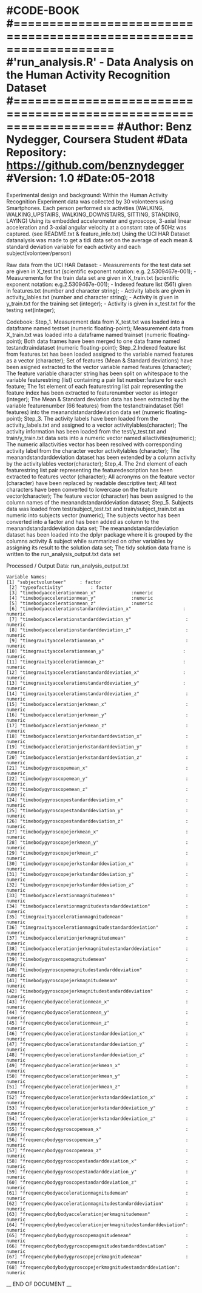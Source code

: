 #CODE-BOOK
#==================================================================
#'run_analysis.R' - Data Analysis on the Human Activity Recognition Dataset
#==================================================================
#Author: Benz Nydegger, Coursera Student
#Data Repository: https://github.com/benznydegger
#Version: 1.0
#Date:05-2018
==================================================================

Experimental design and background: 
	Within the Human Activity Recognition Experiment data was collected by 30 volonteers using Smartphones.
	Each person performed six activities (WALKING, WALKING_UPSTAIRS, WALKING_DOWNSTAIRS, SITTING, STANDING, LAYING) 
	Using its embedded accelerometer and gyroscope,  3-axial linear acceleration and 3-axial angular velocity at a constant rate of 50Hz was captured. (see README.txt & feature_info.txt)
	Using the UCI HAR Dataset datanalysis was made to get a tidi data set on the average of each mean & standard deviation variable for each activity and each subject(volonteer/person)
	

Raw data from the UCI HAR Dataset:
	- Measurements for the test data set are given in X_test.txt (scientific exponent notation: e.g. 2.5309467e-001);
	- Measurements for the train data set are given in X_train.txt (scientific exponent notation: e.g.2.5309467e-001);
	- Indexed feature list (561) given in features.txt (number and character string); 
	- Activity labels are given in activity_lables.txt (number and character string);
	- Activity is given in y_train.txt for the training set (integer);
	- Activity is given in  x_test.txt for the testing set(integer); 
	
	
Codebook: 
	Step_1. Measurement data from X_test.txt was loaded into a dataframe named testset (numeric floating-point); 
	Measurement data from X_train.txt was loaded into a dataframe named trainset (numeric floating-point); 
	Both data frames have been merged to one data frame named testandtraindataset (numeric floating-point);
	Step_2.Indexed feature list from features.txt has been loaded assigned to the variable named features as a vector (character);
	Set of features (Mean & Standard deviations) have been asigned  extracted to the vector variable named features (character);
	The feature variable character string has been split on whitespace to the variable featurestring (list) containing a pair list number:feature for each feature;
	The 1st element of each featurestring list pair representing the feature index has been extracted to featurenumber vector as integer (integer);
 	The Mean & Standard deviation data has been extracted by the variable featurenumber (66 features) from the testandtraindataset (561 features) into the meanandstandarddeviation data set (numeric floating-point);
	Step_3. The activity labels have been loaded from the activity_labels.txt and assigned to a vector activitylables(character);
	The activity information has been loaded from the test/y_test.txt and train/y_train.txt data sets into a numeric vector named allactivities(numeric);
	The numeric allactivities vector has been resolved with corresponding activity label from the character vector activitylables (character);
	The meanandstandarddeviation dataset has been extended by a column activity by the activitylables vector(character);
	Step_4. The 2nd element of each featurestring list pair representing the featuredescription has been extracted to features vector (character);
	All acronyms on the feature vector (character) have been replaced by readable descriptive text;
	All text characters have been converted to lowercase on the feature vector(character);
	The feature vector (character) has been assigned to the column names of the meanandstandarddeviation dataset;
	Step_5. Subjects data was loaded from test/subject_test.txt and train/subject_train.txt as numeric into subjects vector (numeric);
	The subjects vector has been converted into a factor and has been added as column to the meanandstandarddeviation data set;
	The meanandstandarddeviation dataset has been loaded into the dplyr package where it is grouped by the columns activity & subject while summarized on other variables by assigning its result to the solution data set;
	The tidy solution data frame is written to the run_analysis_output.txt data set

	
Processed / Output Data: 
	run_analysis_output.txt
	
	Variable Names:
	[1] "subjectvolunteer"     : factor
	 [2] "typeofactivity"          : factor
	 [3] "timebodyaccelerationmean_x"             :numeric
	 [4] "timebodyaccelerationmean_y"             :numeric
	 [5] "timebodyaccelerationmean_z"             :numeric
	 [6] "timebodyaccelerationstandarddeviation_x"                   : numeric
	 [7] "timebodyaccelerationstandarddeviation_y"                    : numeric
	 [8] "timebodyaccelerationstandarddeviation_z"                    : numeric
	 [9] "timegravityaccelerationmean_x"                              : numeric
	[10] "timegravityaccelerationmean_y"                             : numeric
	[11] "timegravityaccelerationmean_z"                             : numeric
	[12] "timegravityaccelerationstandarddeviation_x"                : numeric
	[13] "timegravityaccelerationstandarddeviation_y"                : numeric
	[14] "timegravityaccelerationstandarddeviation_z"                 : numeric
	[15] "timebodyaccelerationjerkmean_x"                             : numeric
	[16] "timebodyaccelerationjerkmean_y"                             : numeric
	[17] "timebodyaccelerationjerkmean_z"                             : numeric
	[18] "timebodyaccelerationjerkstandarddeviation_x"                : numeric
	[19] "timebodyaccelerationjerkstandarddeviation_y"                : numeric
	[20] "timebodyaccelerationjerkstandarddeviation_z"                : numeric
	[21] "timebodygyroscopemean_x"                                    : numeric
	[22] "timebodygyroscopemean_y"                                    : numeric
	[23] "timebodygyroscopemean_z"                                    : numeric
	[24] "timebodygyroscopestandarddeviation_x"                       : numeric
	[25] "timebodygyroscopestandarddeviation_y"                       : numeric
	[26] "timebodygyroscopestandarddeviation_z"                       : numeric
	[27] "timebodygyroscopejerkmean_x"                                : numeric
	[28] "timebodygyroscopejerkmean_y"                                : numeric
	[29] "timebodygyroscopejerkmean_z"                                : numeric
	[30] "timebodygyroscopejerkstandarddeviation_x"                   : numeric
	[31] "timebodygyroscopejerkstandarddeviation_y"                   : numeric
	[32] "timebodygyroscopejerkstandarddeviation_z"                   : numeric
	[33] "timebodyaccelerationmagnitudemean"                          : numeric
	[34] "timebodyaccelerationmagnitudestandarddeviation"             : numeric
	[35] "timegravityaccelerationmagnitudemean"                       : numeric
	[36] "timegravityaccelerationmagnitudestandarddeviation"          : numeric
	[37] "timebodyaccelerationjerkmagnitudemean"                      : numeric
	[38] "timebodyaccelerationjerkmagnitudestandarddeviation"         : numeric
	[39] "timebodygyroscopemagnitudemean"                             : numeric
	[40] "timebodygyroscopemagnitudestandarddeviation"                : numeric
	[41] "timebodygyroscopejerkmagnitudemean"                         : numeric
	[42] "timebodygyroscopejerkmagnitudestandarddeviation"            : numeric
	[43] "frequencybodyaccelerationmean_x"                            : numeric
	[44] "frequencybodyaccelerationmean_y"                            : numeric
	[45] "frequencybodyaccelerationmean_z"                            : numeric
	[46] "frequencybodyaccelerationstandarddeviation_x"               : numeric
	[47] "frequencybodyaccelerationstandarddeviation_y"               : numeric
	[48] "frequencybodyaccelerationstandarddeviation_z"               : numeric
	[49] "frequencybodyaccelerationjerkmean_x"                        : numeric
	[50] "frequencybodyaccelerationjerkmean_y"                        : numeric
	[51] "frequencybodyaccelerationjerkmean_z"                        : numeric
	[52] "frequencybodyaccelerationjerkstandarddeviation_x"           : numeric
	[53] "frequencybodyaccelerationjerkstandarddeviation_y"           : numeric
	[54] "frequencybodyaccelerationjerkstandarddeviation_z"           : numeric
	[55] "frequencybodygyroscopemean_x"                               : numeric
	[56] "frequencybodygyroscopemean_y"                               : numeric
	[57] "frequencybodygyroscopemean_z"                               : numeric
	[58] "frequencybodygyroscopestandarddeviation_x"                  : numeric
	[59] "frequencybodygyroscopestandarddeviation_y"                  : numeric
	[60] "frequencybodygyroscopestandarddeviation_z"                  : numeric
	[61] "frequencybodyaccelerationmagnitudemean"                     : numeric
	[62] "frequencybodyaccelerationmagnitudestandarddeviation"        : numeric
	[63] "frequencybodybodyaccelerationjerkmagnitudemean"             : numeric
	[64] "frequencybodybodyaccelerationjerkmagnitudestandarddeviation": numeric
	[65] "frequencybodybodygyroscopemagnitudemean"                    : numeric
	[66] "frequencybodybodygyroscopemagnitudestandarddeviation"       : numeric
	[67] "frequencybodybodygyroscopejerkmagnitudemean"                : numeric
	[68] "frequencybodybodygyroscopejerkmagnitudestandarddeviation": numeric
	

__ END OF DOCUMENT __
